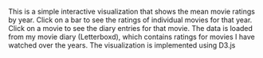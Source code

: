 This is a simple interactive visualization that shows the mean movie ratings by year. Click on a bar to see the ratings of individual movies for that year. Click on a movie to see the diary entries for that movie. The data is loaded from my movie diary (Letterboxd), which contains ratings for movies I have watched over the years. The visualization is implemented using D3.js